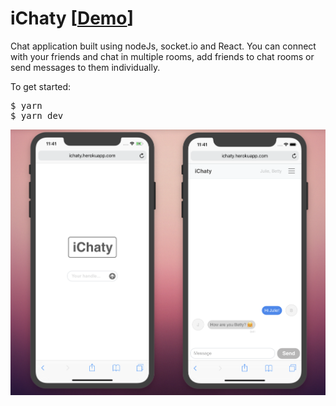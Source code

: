 # iChaty [[Demo](https://ichaty.herokuapp.com)]

Chat application built using nodeJs, socket.io and React. You can connect with your friends and chat in multiple rooms, add friends to chat rooms or send messages to them individually.

To get started:

<pre>
$ yarn
$ yarn dev
</pre>

![showcase](src/showcase.png)
